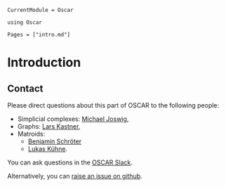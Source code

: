 ```@meta
CurrentModule = Oscar
```

```@setup oscar
using Oscar
```

```@contents
Pages = ["intro.md"]
```

# Introduction


## Contact

Please direct questions about this part of OSCAR to the following people:
* Simplicial complexes: [Michael Joswig](https://page.math.tu-berlin.de/~joswig/),
* Graphs: [Lars Kastner](https://lkastner.github.io/),
* Matroids:
    * [Benjamin Schröter](https://www.math.uni-frankfurt.de/~schroete/)
    * [Lukas Kühne](https://www.math.uni-bielefeld.de/~lkuehne/).

You can ask questions in the [OSCAR Slack](https://www.oscar-system.org/community/#slack).

Alternatively, you can [raise an issue on github](https://www.oscar-system.org/community/#how-to-report-issues).
